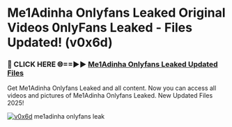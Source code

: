 # Me1Adinha Onlyfans Leaked Original Videos 0nlyFans Leaked - Files Updated! (v0x6d)

<h3>🔴 CLICK HERE 🌐==►► <a href="https://tinyurl.com/ms9xzufz" rel="nofollow">Me1Adinha Onlyfans Leaked Updated Files</a></h3>

Get Me1Adinha Onlyfans Leaked and all content. Now you can access all videos and pictures of Me1Adinha Onlyfans Leaked. New Updated Files 2025!

[![v0x6d](https://i.imgur.com/ppqm5kG.gif)](https://tinyurl.com/ms9xzufz)
me1adinha onlyfans leak